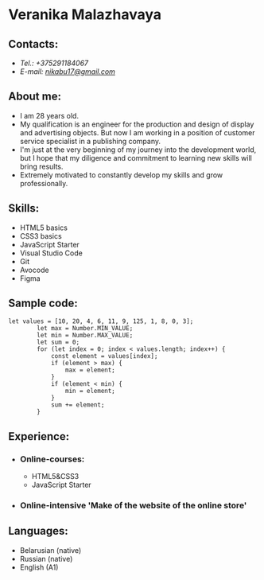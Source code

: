 # Veranika Malazhavaya
## Contacts:
* *Tel.: +375291184067*
* *E-mail: nikabu17@gmail.com*
## About me:
* I am 28 years old.
* My qualification is an engineer for the production and design of display and advertising objects. But now I am working in a position of customer service specialist in a publishing company.
* I'm just at the very beginning of my journey into the development world, but I hope that my diligence and commitment to learning new skills will bring results.
* Extremely motivated to constantly develop my skills and grow professionally.
## Skills:
* HTML5 basics
* CSS3 basics
* JavaScript Starter
* Visual Studio Code
* Git
* Avocode
* Figma
## Sample code:
```
let values = [10, 20, 4, 6, 11, 9, 125, 1, 8, 0, 3];
        let max = Number.MIN_VALUE;
        let min = Number.MAX_VALUE;
        let sum = 0;
        for (let index = 0; index < values.length; index++) {
            const element = values[index];
            if (element > max) {
                max = element;
            }
            if (element < min) {
                min = element;
            }
            sum += element;
        }
```
## Experience:
* ### Online-courses:
  * HTML5&CSS3
  * JavaScript Starter
* ### Online-intensive 'Make of the website of the online store'
## Languages:
* Belarusian (native)
* Russian (native)
* English (A1)
